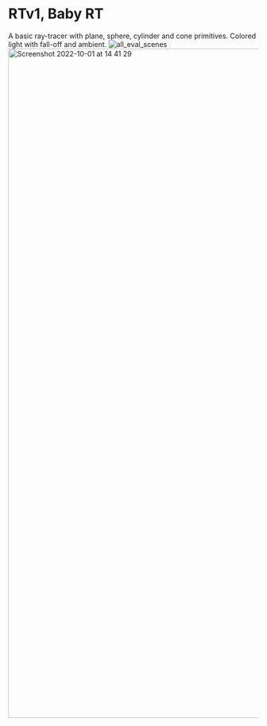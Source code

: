 # RTv1, Baby RT
A basic ray-tracer with plane, sphere, cylinder and cone primitives. Colored light with fall-off and ambient. 
![all_eval_scenes](https://github.com/pairofdice/RTv1/assets/1247587/655a4f6e-1abf-4f1d-8f35-2bc88ccf7880)
<img width="1347" alt="Screenshot 2022-10-01 at 14 41 29" src="https://github.com/pairofdice/RTv1/assets/1247587/0a02f381-5044-4491-afeb-3827974dad22">
